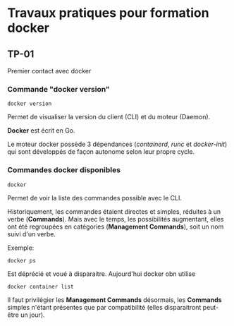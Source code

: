 # Travaux pratiques pour formation docker

## TP-01
Premier contact avec docker

### Commande "docker version"
```
docker version
```
Permet de visualiser la version du client (CLI) et du moteur (Daemon).

**Docker** est écrit en Go.

Le moteur docker possède 3 dépendances (*containerd*, *runc* et *docker-init*) qui sont développés de façon autonome selon leur propre cycle.


### Commandes docker disponibles
```
docker
```
Permet de voir la liste des commandes possible avec le CLI.

Historiquement, les commandes étaient directes et simples, réduites à un verbe (**Commands**). Mais avec le temps, les possibilités augmentant, elles ont été regroupées en catégories (**Management Commands**), soit un nom suivi d'un verbe.

Exemple: 
```
docker ps
```
Est déprécié et voué à disparaitre. Aujourd'hui docker obn utilise
```
docker container list
```

Il faut privilégier les **Management Commands** désormais, les **Commands** simples n'étant présentes que par compatibilité (elles disparaitront peut-être un jour).



